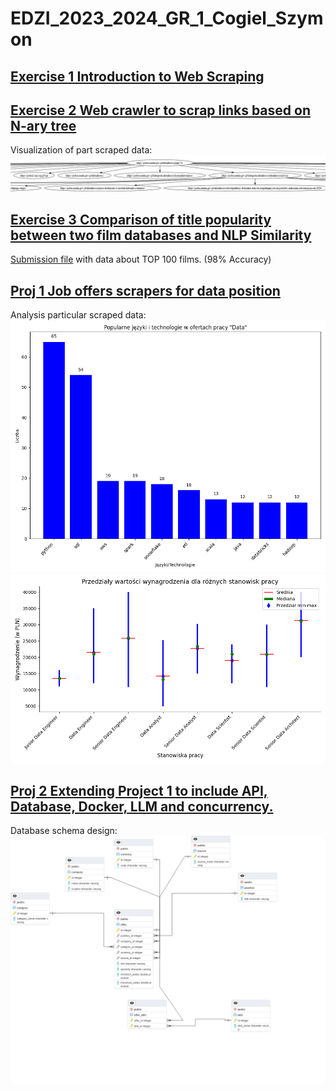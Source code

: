 # EDZI_2023_2024_GR_1_Cogiel_Szymon
## [Exercise 1 Introduction to Web Scraping](Cwiczenia_1/)
## [Exercise 2 Web crawler to scrap links based on N-ary tree](Cwiczenia_2/)
Visualization of part scraped data:
![Alt text](Cwiczenia_2/resources/Scrap_viz.png "a title")

## [Exercise 3 Comparison of title popularity between two film databases and NLP Similarity](Cwiczenia_3/)
[Submission file](Cwiczenia_3/submission.json) with data about TOP 100 films. (98% Accuracy)

## [Proj 1 Job offers scrapers for data position](Proj_1/)

Analysis particular scraped data:
![Alt text](Proj_1/data/common_tools_and_tech_for_data_position_chart.png "a title")
![Alt text](Proj_1/data/jobs_position_plot.png "a title")


## [Proj 2 Extending Project 1 to include API, Database, Docker, LLM and concurrency.](Proj_2/)

Database schema design:
![Alt text](Proj_2/data/db.png "a title")
